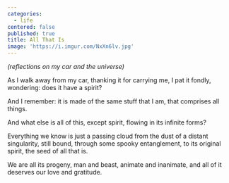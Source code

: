 ```yaml
---
categories:
  - life
centered: false
published: true
title: All That Is
image: 'https://i.imgur.com/NxXn6lv.jpg'
---
```

_(reflections on my car and the universe)_

As I walk away from my car,
thanking it for carrying me,
I pat it fondly,
wondering:
does it have a spirit?

And I remember:
it is made of the same stuff
that I am,
that comprises all things.

And what else is all of this,
except spirit,
flowing in its infinite forms?

Everything we know
is just a passing cloud 
from the dust of a distant singularity,
still bound, 
through some spooky entanglement, 
to its original spirit,
the seed of all that is.

We are all its progeny,
man and beast,
animate and inanimate,
and all of it
deserves our love
and gratitude.

